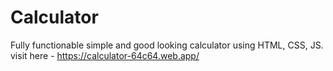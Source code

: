 # Calculator
Fully functionable simple and good looking calculator using HTML, CSS, JS.
visit here - https://calculator-64c64.web.app/
